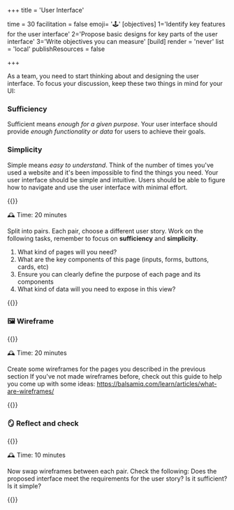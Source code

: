 +++
title = 'User Interface'

time = 30
facilitation = false
emoji= '🕹️'
[objectives]
    1='Identify key features for the user interface'
    2='Propose basic designs for key parts of the user interface'
    3='Write objectives you can measure'
[build]
  render = 'never'
  list = 'local'
  publishResources = false

+++

As a team, you need to start thinking about and designing the user interface.
To focus your discussion, keep these two things in mind for your UI:

### Sufficiency

Sufficient means _enough for a given purpose_. Your user interface should provide _enough functionality or data_ for users to achieve their goals.

### Simplicity

Simple means _easy to understand_. Think of the number of times you've used a website and it's been impossible to find the things you need. Your user interface should be simple and intuitive. Users should be able to figure how to navigate and use the user interface with minimal effort.

{{<note type="activity" title="discussion" >}}

🕰️ Time: 20 minutes

Split into pairs.
Each pair, choose a different user story.
Work on the following tasks, remember to focus on **sufficiency** and **simplicity**.

1. What kind of pages will you need?
2. What are the key components of this page (inputs, forms, buttons, cards, etc)
3. Ensure you can clearly define the purpose of each page and its components
4. What kind of data will you need to expose in this view?

{{</note>}}

### 🖼️ Wireframe

{{<note type="activity" title="discussion" >}}

🕰️ Time: 20 minutes

Create some wireframes for the pages you described in the previous section
If you've not made wireframes before, check out this guide to help you come up with some ideas: https://balsamiq.com/learn/articles/what-are-wireframes/

{{</note>}}

### 🪞 Reflect and check

{{<note type="activity" title="discussion" >}}

🕰️ Time: 10 minutes

Now swap wireframes between each pair.
Check the following:
Does the proposed interface meet the requirements for the user story?
Is it sufficient?
Is it simple?

{{</note>}}
